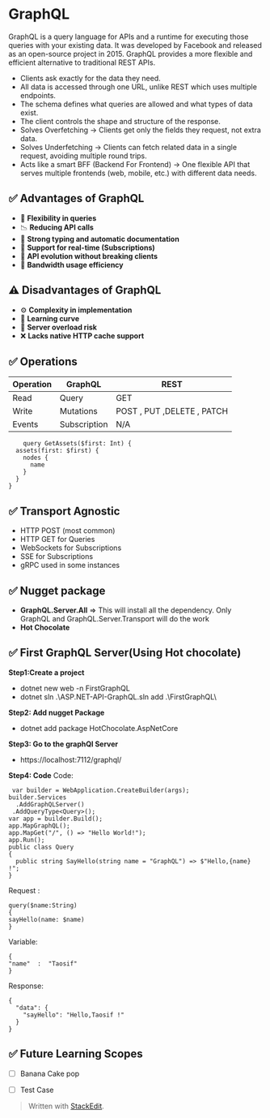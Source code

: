 # GraphQL
GraphQL is a query language for APIs and a runtime for executing those queries with your existing data. It was developed by Facebook and released as an open-source project in 2015. GraphQL provides a more flexible and efficient alternative to traditional REST APIs.

 - Clients ask exactly for the data they need.
 - All data is accessed through one URL, unlike REST which uses multiple endpoints.
 - The schema defines what queries are allowed and what types of data exist.
 - The client controls the shape and structure of the response.
 - Solves Overfetching → Clients get only the fields they request, not 		extra data.
 - Solves Underfetching → Clients can fetch related data in a single request, avoiding multiple round trips.
 - Acts like a smart BFF (Backend For Frontend) → One flexible API that serves multiple frontends (web, mobile, etc.) with different data needs.
 
 ## ✅ Advantages of GraphQL
 - 🔄 **Flexibility in queries**
 - 📉 **Reducing API calls**  
 - 🧾 **Strong typing and automatic documentation**  
 - 📡 **Support for real-time (Subscriptions)**  
 - 🚀 **API evolution without breaking clients**  
 - 📶 **Bandwidth usage efficiency**

 ## ⚠️ Disadvantages of GraphQL
 - ⚙️ **Complexity in implementation**  
 - 📘 **Learning curve**  
 - 🧠 **Server overload risk**  
 - ❌ **Lacks native HTTP cache support**
 
  ## ✅ Operations
  
|  Operation| GraphQL  | REST  | 
| - | - | - | 
| Read  | Query  | GET | 
| Write| Mutations | POST , PUT ,DELETE , PATCH | 
| Events | Subscription  | N/A | 

        query GetAssets($first: Int) {
      assets(first: $first) {
        nodes {
          name
        }
      }
    }
  ## ✅ Transport Agnostic
 -   HTTP POST (most common)
 -   HTTP GET for Queries
 -   WebSockets for Subscriptions
 -   SSE for Subscriptions
 -   gRPC used in some instances
 
 ## ✅ Nugget package 
 - **GraphQL.Server.All**  => This will install all the dependency. Only GraphQL and GraphQL.Server.Transport will do the work
 - **Hot Chocolate**
 
  ## ✅ First GraphQL Server(Using Hot chocolate)
  **Step1:Create a project**
 - dotnet new web -n FirstGraphQL
 - dotnet sln .\ASP.NET-API-GraphQL.sln add .\FirstGraphQL\
 
 **Step2: Add nugget Package**

 - dotnet add package HotChocolate.AspNetCore

  **Step3: Go to the graphQl Server**

 - https://localhost:7112/graphql/
 
 **Step4: Code**
 Code:

     var builder = WebApplication.CreateBuilder(args);  
    builder.Services  
      .AddGraphQLServer()  
     .AddQueryType<Query>();  
    var app = builder.Build();  
    app.MapGraphQL();  
    app.MapGet("/", () => "Hello World!");  
    app.Run();  
    public class Query  
    {  
      public string SayHello(string name = "GraphQL") => $"Hello,{name} !";  
    }
   Request :

    query($name:String)
    {
    sayHello(name: $name)
    }
   Variable:

    {
    "name"  :  "Taosif" 
    }
Response:

    {
      "data": {
        "sayHello": "Hello,Taosif !"
      }
    }

 

  
  

 ## ✅ Future Learning Scopes
 - [ ] Banana Cake pop
 - [ ] Test Case



> Written with [StackEdit](https://stackedit.io/).
<!--stackedit_data:
eyJoaXN0b3J5IjpbLTQ1NzExODEzMSwtMTkwMDg5OTc4NywxMj
M4MDgyMjQyLDE2NzQ3MDUyNDIsLTE0ODk0NDQ2MTYsNDkwMDI5
NDQwLDg5NzgyNDU5MCwxNzg0NjIwNzk5LDE3MzQxNDcxOTYsLT
UwMzg3MTI3Myw0MTg4NTUwNyw4MzA2MTg5MzMsMTc3MDQxODkw
MCw3MzA5OTgxMTZdfQ==
-->